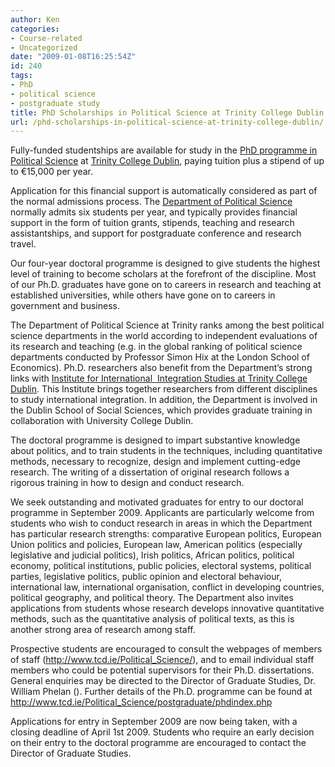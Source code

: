 ```yaml
---
author: Ken
categories:
- Course-related
- Uncategorized
date: "2009-01-08T16:25:54Z"
id: 240
tags:
- PhD
- political science
- postgraduate study
title: PhD Scholarships in Political Science at Trinity College Dublin
url: /phd-scholarships-in-political-science-at-trinity-college-dublin/
---
```

Fully-funded studentships are available for study in the [PhD programme in Political Science](http://www.tcd.ie/Political_Science/postgraduate/index.php) at [Trinity College Dublin](http://www.tcd.ie), paying tuition plus a stipend of up to €15,000 per year.

Application for this financial support is automatically considered as part of the normal admissions process. The [Department of Political Science](http://www.politics.tcd.ie) normally admits six students per year, and typically provides financial support in the form of tuition grants, stipends, teaching and research assistantships, and support for postgraduate conference and research travel.

Our four-year doctoral programme is designed to give students the highest level of training to become scholars at the forefront of the discipline. Most of our Ph.D. graduates have gone on to careers in research and teaching at established universities, while others have gone on to careers in government and business.

The Department of Political Science at Trinity ranks among the best political science departments in the world according to independent evaluations of its research and teaching (e.g. in the global ranking of political science departments conducted by Professor Simon Hix at the London School of Economics). Ph.D. researchers also benefit from the Department&#8217;s strong links with [Institute for International  Integration Studies at Trinity College Dublin](http://www.tcd.ie/iiis/). This Institute brings together researchers from different disciplines to study international integration. In addition, the Department is involved in the Dublin School of Social Sciences, which provides graduate training in collaboration with University College Dublin.

The doctoral programme is designed to impart substantive knowledge about politics, and to train students in the techniques, including quantitative methods, necessary to recognize, design and implement cutting-edge research. The writing of a dissertation of original research follows a rigorous training in how to design and conduct research.

We seek outstanding and motivated graduates for entry to our doctoral programme in September 2009. Applicants are particularly welcome from students who wish to conduct research in areas in which the Department has particular research strengths: comparative European politics, European Union politics and policies, European law, American politics (especially legislative and judicial politics), Irish politics, African politics, political economy, political institutions, public policies, electoral systems, political parties, legislative politics, public opinion and electoral behaviour, international law, international organisation, conflict in developing countries, political geography, and political theory. The Department also invites applications from students whose research develops innovative quantitative methods, such as the quantitative analysis of political texts, as this is another strong area of research among staff.

Prospective students are encouraged to consult the webpages of members of staff (<http://www.tcd.ie/Political_Science/>), and to email individual staff members who could be potential supervisors for their Ph.D. dissertations. General enquiries may be directed to the Director of Graduate Studies, Dr. William Phelan (). Further details of the Ph.D. programme can be found at <http://www.tcd.ie/Political_Science/postgraduate/phdindex.php> 

Applications for entry in September 2009 are now being taken, with a closing deadline of April 1st 2009. Students who require an early decision on their entry to the doctoral programme are encouraged to contact the Director of Graduate Studies.

